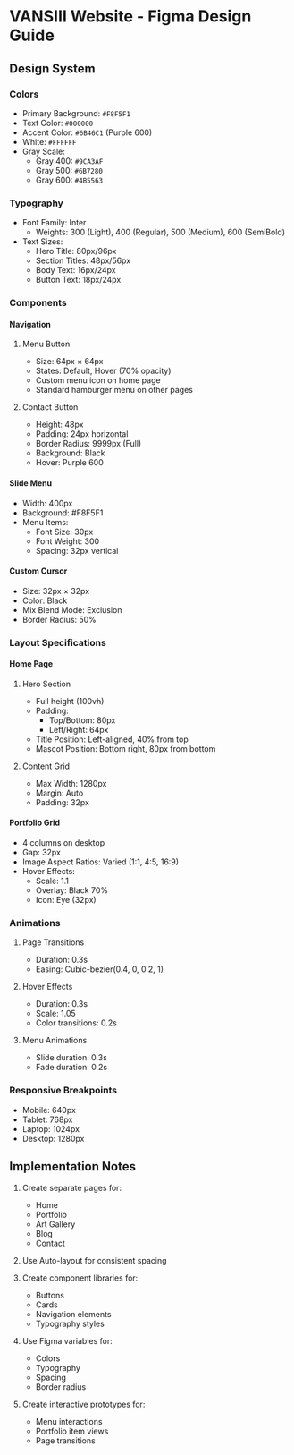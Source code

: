 # VANSIII Website - Figma Design Guide

## Design System

### Colors
- Primary Background: `#F8F5F1`
- Text Color: `#000000`
- Accent Color: `#6B46C1` (Purple 600)
- White: `#FFFFFF`
- Gray Scale:
  - Gray 400: `#9CA3AF`
  - Gray 500: `#6B7280`
  - Gray 600: `#4B5563`

### Typography
- Font Family: Inter
  - Weights: 300 (Light), 400 (Regular), 500 (Medium), 600 (SemiBold)
- Text Sizes:
  - Hero Title: 80px/96px
  - Section Titles: 48px/56px
  - Body Text: 16px/24px
  - Button Text: 18px/24px

### Components

#### Navigation
1. Menu Button
   - Size: 64px × 64px
   - States: Default, Hover (70% opacity)
   - Custom menu icon on home page
   - Standard hamburger menu on other pages

2. Contact Button
   - Height: 48px
   - Padding: 24px horizontal
   - Border Radius: 9999px (Full)
   - Background: Black
   - Hover: Purple 600

#### Slide Menu
- Width: 400px
- Background: #F8F5F1
- Menu Items:
  - Font Size: 30px
  - Font Weight: 300
  - Spacing: 32px vertical

#### Custom Cursor
- Size: 32px × 32px
- Color: Black
- Mix Blend Mode: Exclusion
- Border Radius: 50%

### Layout Specifications

#### Home Page
1. Hero Section
   - Full height (100vh)
   - Padding: 
     - Top/Bottom: 80px
     - Left/Right: 64px
   - Title Position: Left-aligned, 40% from top
   - Mascot Position: Bottom right, 80px from bottom

2. Content Grid
   - Max Width: 1280px
   - Margin: Auto
   - Padding: 32px

#### Portfolio Grid
- 4 columns on desktop
- Gap: 32px
- Image Aspect Ratios: Varied (1:1, 4:5, 16:9)
- Hover Effects:
  - Scale: 1.1
  - Overlay: Black 70%
  - Icon: Eye (32px)

### Animations

1. Page Transitions
   - Duration: 0.3s
   - Easing: Cubic-bezier(0.4, 0, 0.2, 1)

2. Hover Effects
   - Duration: 0.3s
   - Scale: 1.05
   - Color transitions: 0.2s

3. Menu Animations
   - Slide duration: 0.3s
   - Fade duration: 0.2s

### Responsive Breakpoints
- Mobile: 640px
- Tablet: 768px
- Laptop: 1024px
- Desktop: 1280px

## Implementation Notes

1. Create separate pages for:
   - Home
   - Portfolio
   - Art Gallery
   - Blog
   - Contact

2. Use Auto-layout for consistent spacing

3. Create component libraries for:
   - Buttons
   - Cards
   - Navigation elements
   - Typography styles

4. Use Figma variables for:
   - Colors
   - Typography
   - Spacing
   - Border radius

5. Create interactive prototypes for:
   - Menu interactions
   - Portfolio item views
   - Page transitions